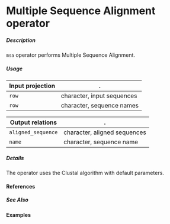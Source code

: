 # Multiple Sequence Alignment operator

##### Description

`msa` operator performs Multiple Sequence Alignment.

##### Usage

Input projection|.
---|---
`row`        |  character, input sequences
`row`        |  character, sequence names

Output relations|.
---|---
`aligned_sequence`        | character, aligned sequences
`name`        | character, sequence name

##### Details

The operator uses the Clustal algorithm with default parameters.

#### References

##### See Also

#### Examples
